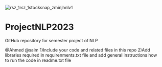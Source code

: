 
![rsz_1rsz_1stocksnap_zminjhnlv1](https://github.com/talha469/ProjectNLP2023/assets/59912447/5fc7ff03-a9f5-432d-9995-274fb91419dd)


# ProjectNLP2023
GitHub repository for semester project of NLP

@Ahmed @saim
1)Include your code and related files in this repo
2)Add libraries required in requirenments.txt file and add general instructions how to run the code in readme.txt file



